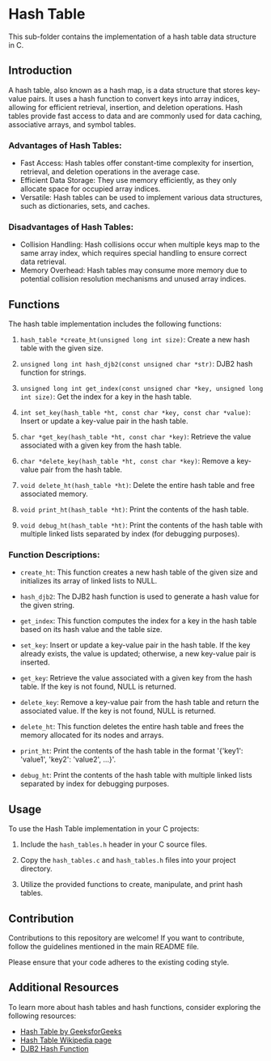# Hash Table

This sub-folder contains the implementation of a hash table data structure in C.

## Introduction

A hash table, also known as a hash map, is a data structure that stores key-value pairs. It uses a hash function to convert keys into array indices, allowing for efficient retrieval, insertion, and deletion operations. Hash tables provide fast access to data and are commonly used for data caching, associative arrays, and symbol tables.

### Advantages of Hash Tables:

- Fast Access: Hash tables offer constant-time complexity for insertion, retrieval, and deletion operations in the average case.
- Efficient Data Storage: They use memory efficiently, as they only allocate space for occupied array indices.
- Versatile: Hash tables can be used to implement various data structures, such as dictionaries, sets, and caches.

### Disadvantages of Hash Tables:

- Collision Handling: Hash collisions occur when multiple keys map to the same array index, which requires special handling to ensure correct data retrieval.
- Memory Overhead: Hash tables may consume more memory due to potential collision resolution mechanisms and unused array indices.

## Functions

The hash table implementation includes the following functions:

1. `hash_table *create_ht(unsigned long int size)`: Create a new hash table with the given size.

2. `unsigned long int hash_djb2(const unsigned char *str)`: DJB2 hash function for strings.

3. `unsigned long int get_index(const unsigned char *key, unsigned long int size)`: Get the index for a key in the hash table.

4. `int set_key(hash_table *ht, const char *key, const char *value)`: Insert or update a key-value pair in the hash table.

5. `char *get_key(hash_table *ht, const char *key)`: Retrieve the value associated with a given key from the hash table.

6. `char *delete_key(hash_table *ht, const char *key)`: Remove a key-value pair from the hash table.

7. `void delete_ht(hash_table *ht)`: Delete the entire hash table and free associated memory.

8. `void print_ht(hash_table *ht)`: Print the contents of the hash table.

9. `void debug_ht(hash_table *ht)`: Print the contents of the hash table with multiple linked lists separated by index (for debugging purposes).

### Function Descriptions:

- `create_ht`: This function creates a new hash table of the given size and initializes its array of linked lists to NULL.

- `hash_djb2`: The DJB2 hash function is used to generate a hash value for the given string.

- `get_index`: This function computes the index for a key in the hash table based on its hash value and the table size.

- `set_key`: Insert or update a key-value pair in the hash table. If the key already exists, the value is updated; otherwise, a new key-value pair is inserted.

- `get_key`: Retrieve the value associated with a given key from the hash table. If the key is not found, NULL is returned.

- `delete_key`: Remove a key-value pair from the hash table and return the associated value. If the key is not found, NULL is returned.

- `delete_ht`: This function deletes the entire hash table and frees the memory allocated for its nodes and arrays.

- `print_ht`: Print the contents of the hash table in the format '{'key1': 'value1', 'key2': 'value2', ...}'.

- `debug_ht`: Print the contents of the hash table with multiple linked lists separated by index for debugging purposes.

## Usage

To use the Hash Table implementation in your C projects:

1. Include the `hash_tables.h` header in your C source files.

2. Copy the `hash_tables.c` and `hash_tables.h` files into your project directory.

3. Utilize the provided functions to create, manipulate, and print hash tables.

## Contribution

Contributions to this repository are welcome! If you want to contribute, follow the guidelines mentioned in the main README file.

Please ensure that your code adheres to the existing coding style.

## Additional Resources

To learn more about hash tables and hash functions, consider exploring the following resources:

- [Hash Table by GeeksforGeeks](https://www.geeksforgeeks.org/hashing-data-structure/)
- [Hash Table Wikipedia page](https://en.wikipedia.org/wiki/Hash_table)
- [DJB2 Hash Function](http://www.cse.yorku.ca/~oz/hash.html)
